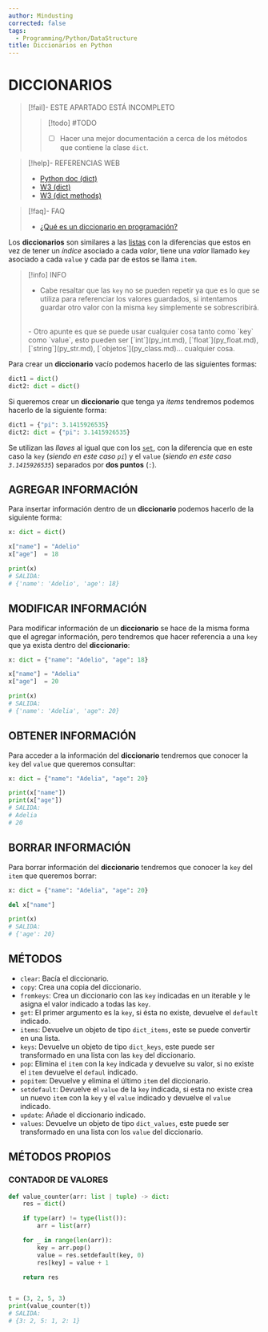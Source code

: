 ```yaml
---
author: Mindusting
corrected: false
tags:
  - Programming/Python/DataStructure
title: Diccionarios en Python
---
```


# DICCIONARIOS

> [!fail]- ESTE APARTADO ESTÁ INCOMPLETO
> > [!todo] #TODO
> > - [ ] Hacer una mejor documentación a cerca de los métodos que contiene la clase `dict`.

> [!help]- REFERENCIAS WEB
> - [Python doc (dict)](https://docs.python.org/3/library/functions.html#func-dict)
> - [W3 (dict)](https://www.w3schools.com/python/python_dictionaries.asp)
> - [W3 (dict methods)](https://www.w3schools.com/python/python_ref_dictionary.asp)

> [!faq]- FAQ
> - [¿Qué es un diccionario en programación?](../pc/pc_dictionary.md)

Los **diccionarios** son similares a las [listas](py_list.md) con la diferencias que estos en vez de tener un *índice* asociado a cada *valor*, tiene una *valor* llamado `key` asociado a cada `value` y cada par de estos se llama `item`.

> [!info] INFO
> - Cabe resaltar que las `key` no se pueden repetir ya que es lo que se utiliza para referenciar los valores guardados, si intentamos guardar otro valor con la misma `key` simplemente se sobrescribirá.
> <br>
> - Otro apunte es que se puede usar cualquier cosa tanto como `key` como `value`, esto pueden ser [`int`](py_int.md), [`float`](py_float.md), [`string`](py_str.md), [`objetos`](py_class.md)... cualquier cosa.

Para crear un **diccionario** vacío podemos hacerlo de las siguientes formas:

```python
dict1 = dict()
dict2: dict = dict()
```

Si queremos crear un **diccionario** que tenga ya *items* tendremos podemos hacerlo de la siguiente forma:

```python
dict1 = {"pi": 3.1415926535}
dict2: dict = {"pi": 3.1415926535}
```

Se utilizan las *llaves* al igual que con los [`set`](py_set.md), con la diferencia que en este caso la `key` (*siendo en este caso `pi`*) y el `value` (*siendo en este caso `3.1415926535`*) separados por **dos puntos** (`:`).

## AGREGAR INFORMACIÓN

Para insertar información dentro de un **diccionario** podemos hacerlo de la siguiente forma:

```python
x: dict = dict()

x["name"] = "Adelio"
x["age"]  = 18

print(x)
# SALIDA:
# {'name': 'Adelio', 'age': 18}
```

## MODIFICAR INFORMACIÓN

Para modificar información de un **diccionario** se hace de la misma forma que el agregar información, pero tendremos que hacer referencia a una `key` que ya exista dentro del **diccionario**:

```python
x: dict = {"name": "Adelio", "age": 18}

x["name"] = "Adelia"
x["age"]  = 20

print(x)
# SALIDA:
# {'name': 'Adelia', 'age": 20}
```

## OBTENER INFORMACIÓN

Para acceder a la información del **diccionario** tendremos que conocer la `key` del `value` que queremos consultar:

```python
x: dict = {"name": "Adelia", "age": 20}

print(x["name"])
print(x["age"])
# SALIDA:
# Adelia
# 20
```

## BORRAR INFORMACIÓN

Para borrar información del **diccionario** tendremos que conocer la `key` del `item` que queremos borrar:

```python
x: dict = {"name": "Adelia", "age": 20}

del x["name"]

print(x)
# SALIDA:
# {'age': 20}
```

## MÉTODOS

- `clear`: Bacía el diccionario.
- `copy`: Crea una copia del diccionario.
- `fromkeys`: Crea un diccionario con las `key` indicadas en un iterable y le asigna el valor indicado a todas las `key`.
- `get`: El primer argumento es la `key`, si ésta no existe, devuelve el `default` indicado.
- `items`: Devuelve un objeto de tipo `dict_items`, este se puede convertir en una lista.
- `keys`: Devuelve un objeto de tipo `dict_keys`, este puede ser transformado en una lista con las `key` del diccionario.
- `pop`: Elimina el `item` con la `key` indicada y devuelve su valor, si no existe el `item` devuelve el `defaul` indicado.
- `popitem`: Devuelve y elimina el último `item` del diccionario.
- `setdefault`: Devuelve el `value` de la `key` indicada, si esta no existe crea un nuevo `item` con la `key` y el `value` indicado y devuelve el `value` indicado.
- `update`: Añade el diccionario indicado.
- `values`: Devuelve un objeto de tipo `dict_values`, este puede ser transformado en una lista con los `value` del diccionario.

## MÉTODOS PROPIOS

### CONTADOR DE VALORES

```py
def value_counter(arr: list | tuple) -> dict:
    res = dict()

    if type(arr) != type(list()):
        arr = list(arr)

    for _ in range(len(arr)):
        key = arr.pop()
        value = res.setdefault(key, 0)
        res[key] = value + 1

    return res


t = (3, 2, 5, 3)
print(value_counter(t))
# SALIDA:
# {3: 2, 5: 1, 2: 1}
```

